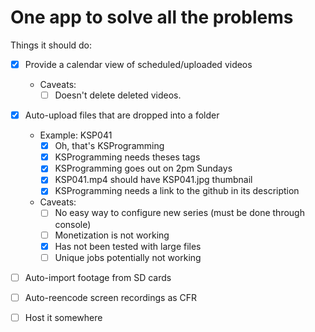 # One app to solve all the problems

Things it should do:

- [X] Provide a calendar view of scheduled/uploaded videos
  - Caveats:
    - [ ] Doesn't delete deleted videos.

- [X] Auto-upload files that are dropped into a folder
  - Example: KSP041
    - [X] Oh, that's KSProgramming
    - [X] KSProgramming needs theses tags
    - [X] KSProgramming goes out on 2pm Sundays
    - [X] KSP041.mp4 should have KSP041.jpg thumbnail
    - [X] KSProgramming needs a link to the github in its description
  - Caveats:
    - [ ] No easy way to configure new series (must be done through console)
    - [ ] Monetization is not working
    - [X] Has not been tested with large files
    - [ ] Unique jobs potentially not working

- [ ] Auto-import footage from SD cards

- [ ] Auto-reencode screen recordings as CFR

- [ ] Host it somewhere
